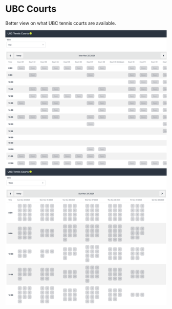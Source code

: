 # UBC Courts

Better view on what UBC tennis courts are available.

<img src="https://github.com/scholtzan/ubc-courts/raw/main/img/daily-view.png" width="750">

<img src="https://github.com/scholtzan/ubc-courts/raw/main/img/weekly-view.png" width="750">
